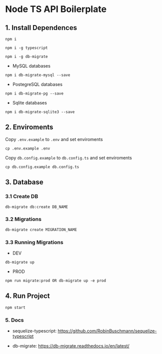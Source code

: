 # Node TS API Boilerplate

## 1. Install Dependences

```
npm i
```

```
npm i -g typescript
```

```
npm i -g db-migrate
```

- MySQL databases

```
npm i db-migrate-mysql --save
```

- PostegreSQL databases

```
npm i db-migrate-pg --save
```

- Sqlite databases

```
npm i db-migrate-sqlite3 --save
```


## 2. Enviroments

Copy `.env.example` to `.env` and set enviroments

```
cp .env.example .env
```


Copy `db.config.example` to `db.config.ts` and set enviroments

```
cp db.config.example db.config.ts
```


## 3. Database


### 3.1 Create DB
```
db-migrate db:create DB_NAME
```

### 3.2 Migrations
```
db-migrate create MIGRATION_NAME
```

### 3.3 Running Migrations

- DEV
```
db-migrate up
```

- PROD
```
npm run migrate:prod OR db-migrate up -e prod
```

## 4. Run Project

```
npm start
```


### 5. Docs

- sequelize-typescript: https://github.com/RobinBuschmann/sequelize-typescript

- db-migrate: https://db-migrate.readthedocs.io/en/latest/
